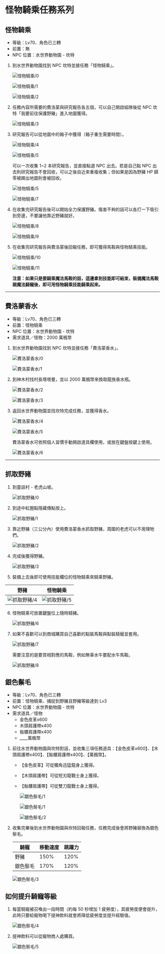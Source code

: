 # 怪物騎乘任務系列

## 怪物騎乘

- 等級：Lv70、角色已三轉
- 前置：無
- NPC 位置：水世界動物園 - 坎特

1. 到水世界動物園找到 NPC 坎特並接任務「怪物騎乘」。

    ![怪物騎乘/0](怪物騎乘/0.png)

    ![怪物騎乘/1](怪物騎乘/1.png)

    ![怪物騎乘/2](怪物騎乘/2.png)

2. 任務內容所需要的費洛蒙與研究報告各五個，可以自己開啟組隊後從 NPC 坎特「我要前往保護野豬」進入地圖獲得。

    ![怪物騎乘/3](怪物騎乘/3.png)

3. 研究報告可以從地圖中的箱子中獲得（箱子重生需要時間）。

    ![怪物騎乘/4](怪物騎乘/4.png)

    ![怪物騎乘/5](怪物騎乘/5.png)

    可以一次收集 1~2 本研究報告，並直接點選 NPC 出去。若是自己點 NPC 出去則研究報告不會回收，可以之後自近來重複收集；但如果是因為野豬 HP 歸零被踢出地圖則會被回收。

    ![怪物騎乘/5](怪物騎乘/6.png)

    ![怪物騎乘/7](怪物騎乘/7.png)

4. 在收集完研究報告後可以開始全力保護野豬。傷害不夠的話可以各打一下吸引到旁邊，不要讓他靠近野豬就好。

    ![怪物騎乘/8](怪物騎乘/8.png)

    ![怪物騎乘/9](怪物騎乘/9.png)

5. 在收集完研究報告與費洛蒙後回報任務，即可獲得馬鞍與怪物騎乘技能。

    ![怪物騎乘/10](怪物騎乘/10.png)

    ![怪物騎乘/11](怪物騎乘/11.png)

    **注意：如果只是要騎乘魔法馬鞍的話，這邊拿到技能即可結束，裝備魔法馬鞍跟魔法騎寵後，即可用怪物騎乘技能騎乘起來。**

---

## 費洛蒙香水

- 等級：Lv70、角色已三轉
- 前置：怪物騎乘
- NPC 位置：水世界動物園 - 坎特
- 需求道具／怪物：2000 萬楓幣

1. 到水世界動物園找到 NPC 坎特並接任務「費洛蒙香水」。

    ![費洛蒙香水/0](費洛蒙香水/0.png)

    ![費洛蒙香水/1](費洛蒙香水/1.png)

2. 到神木村找村長塔塔曼，並以 2000 萬楓幣來換取龍族香水瓶。

    ![費洛蒙香水/2](費洛蒙香水/2.png)

    ![費洛蒙香水/3](費洛蒙香水/3.png)

3. 返回水世界動物園並找坎特完成任務，並獲得香水。

    ![費洛蒙香水/4](費洛蒙香水/4.png)

    ![費洛蒙香水/5](費洛蒙香水/5.png)

    費洛蒙香水可依照個人習慣手動開啟道具欄使用，或放在鍵盤按鍵上使用。

    ![費洛蒙香水/6](費洛蒙香水/6.png)

---

## 抓取野豬

1. 到童話村 - 老虎山坡。

    ![抓取野豬/0](抓取野豬/0.png)

2. 到途中紅圈點隱藏傳點按上。

    ![抓取野豬/1](抓取野豬/1.png)

3. 靠近野豬（三公分內）使用費洛蒙香水抓取野豬，周圍的老虎可以不用理牠們。

    ![抓取野豬/2](抓取野豬/2.png)

4. 完成後獲得野豬。

    ![抓取野豬/3](抓取野豬/3.png)

5. 裝備上去後即可使用技能欄位的怪物騎乘來騎乘野豬。

| 野豬                        | 怪物騎乘                     |
|----------------------------|-----------------------------|
| ![抓取野豬/4](抓取野豬/4.png) | ![抓取野豬/5](抓取野豬/5.png) |

6. 怪物騎乘可放置鍵盤位上隨時騎豬。

    ![抓取野豬/6](抓取野豬/6.png)

7. 如果不喜歡可以到商城購買自己喜歡的點裝馬鞍與點裝騎寵並套用。

    ![抓取野豬/7](抓取野豬/7.png)

    需要注意的是要買相對應的馬鞍，例如無辜水牛要配水牛馬鞍。

    ![抓取野豬/8](抓取野豬/8.png)

## 銀色鬃毛

- 等級：Lv70、角色已三轉
- 前置：怪物騎乘、捕捉到野豬且野豬等級達到 Lv3
- NPC 位置：水世界動物園 - 坎特
- 需求道具／怪物
  - 金色皮革x600
  - 木頭肩護帶x400
  - 骷髏肩護帶x400
  - ____萬楓幣

1. 前往水世界動物園與坎特對話，並收集三項任務道具：【金色皮革x600】、【木頭肩護帶x400】、【骷髏肩護帶x400】、【萬楓幣】。

    - 【金色皮革】可從獨角迅猛龍身上獲得。
    - 【木頭肩護帶】可從短刃龍戰士身上獲得。
    - 【骷髏肩護帶】可從雙刀龍戰士身上獲得。

        ![銀色鬃毛/1](銀色鬃毛/0.png)

        ![銀色鬃毛/1](銀色鬃毛/1.png)

        ![銀色鬃毛/2](銀色鬃毛/2.png)

2. 收集完畢後到水世界動物園與坎特回報任務，任務完成後會將野豬替換為銀色鬃毛。

    | 騎寵     | 移動速度 | 跳躍力 |
    |---------|---------|-------|
    | 野豬    | 150%     | 120%  |
    | 銀色鬃毛 | 170%    | 120%  |

    ![銀色鬃毛/3](銀色鬃毛/3.png)

## 如何提升騎寵等級

1. 每當騎寵被召喚出一段時間（約每 50 秒增加 1 疲勞度），其疲勞度便會提升，此時只要給寵物喝下提神飲料就會將降低疲勞度並提升經驗值。

    ![銀色鬃毛/4](銀色鬃毛/4.png)

2. 提神飲料可以從寵物商人處購買。

    ![銀色鬃毛/5](銀色鬃毛/5.png)
